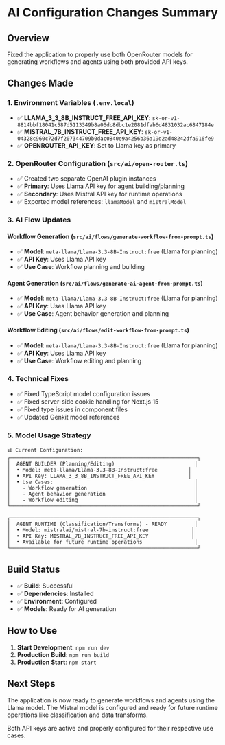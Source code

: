 # AI Configuration Changes Summary

## Overview
Fixed the application to properly use both OpenRouter models for generating workflows and agents using both provided API keys.

## Changes Made

### 1. Environment Variables (`.env.local`)
- ✅ **LLAMA_3_3_8B_INSTRUCT_FREE_API_KEY**: `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`
- ✅ **MISTRAL_7B_INSTRUCT_FREE_API_KEY**: `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`
- ✅ **OPENROUTER_API_KEY**: Set to Llama key as primary

### 2. OpenRouter Configuration (`src/ai/open-router.ts`)
- ✅ Created two separate OpenAI plugin instances
- ✅ **Primary**: Uses Llama API key for agent building/planning
- ✅ **Secondary**: Uses Mistral API key for runtime operations
- ✅ Exported model references: `llamaModel` and `mistralModel`

### 3. AI Flow Updates

#### Workflow Generation (`src/ai/flows/generate-workflow-from-prompt.ts`)
- ✅ **Model**: `meta-llama/Llama-3.3-8B-Instruct:free` (Llama for planning)
- ✅ **API Key**: Uses Llama API key
- ✅ **Use Case**: Workflow planning and building

#### Agent Generation (`src/ai/flows/generate-ai-agent-from-prompt.ts`)
- ✅ **Model**: `meta-llama/Llama-3.3-8B-Instruct:free` (Llama for planning)
- ✅ **API Key**: Uses Llama API key
- ✅ **Use Case**: Agent behavior generation and planning

#### Workflow Editing (`src/ai/flows/edit-workflow-from-prompt.ts`)
- ✅ **Model**: `meta-llama/Llama-3.3-8B-Instruct:free` (Llama for planning)
- ✅ **API Key**: Uses Llama API key
- ✅ **Use Case**: Workflow editing and planning

### 4. Technical Fixes
- ✅ Fixed TypeScript model configuration issues
- ✅ Fixed server-side cookie handling for Next.js 15
- ✅ Fixed type issues in component files
- ✅ Updated Genkit model references

### 5. Model Usage Strategy
```
📊 Current Configuration:
┌─────────────────────────────────────────────────────────────┐
│  AGENT BUILDER (Planning/Editing)                          │
│  • Model: meta-llama/Llama-3.3-8B-Instruct:free          │
│  • API Key: LLAMA_3_3_8B_INSTRUCT_FREE_API_KEY           │
│  • Use Cases:                                              │
│    - Workflow generation                                   │
│    - Agent behavior generation                             │
│    - Workflow editing                                      │
└─────────────────────────────────────────────────────────────┘

┌─────────────────────────────────────────────────────────────┐
│  AGENT RUNTIME (Classification/Transforms) - READY         │
│  • Model: mistralai/mistral-7b-instruct:free              │
│  • API Key: MISTRAL_7B_INSTRUCT_FREE_API_KEY              │
│  • Available for future runtime operations                 │
└─────────────────────────────────────────────────────────────┘
```

## Build Status
- ✅ **Build**: Successful
- ✅ **Dependencies**: Installed
- ✅ **Environment**: Configured
- ✅ **Models**: Ready for AI generation

## How to Use
1. **Start Development**: `npm run dev`
2. **Production Build**: `npm run build`
3. **Production Start**: `npm start`

## Next Steps
The application is now ready to generate workflows and agents using the Llama model. The Mistral model is configured and ready for future runtime operations like classification and data transforms.

Both API keys are active and properly configured for their respective use cases.
